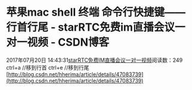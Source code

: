 # 苹果mac shell 终端 命令行快捷键——行首行尾 - starRTC免费im直播会议一对一视频 - CSDN博客
2017年07月20日 14:43:31[starRTC免费IM直播会议一对一视频](https://me.csdn.net/elesos)阅读数：249
ctrl+a //移到行首
ctrl+e //移到行尾
[http://blog.csdn.net/hherima/article/details/47083739](http://blog.csdn.net/hherima/article/details/47083739)
